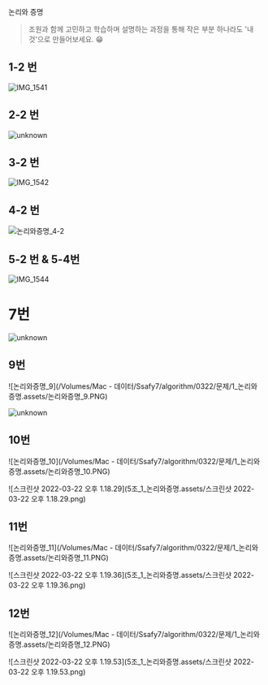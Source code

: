 논리와 증명

> 조원과 함께 고민하고 학습하며 설명하는 과정을 통해 작은 부분 하나라도 '내 것'으로 만들어보세요. 😁



## 1-2 번                              

![IMG_1541](5조_1_논리와증명.assets/IMG_1541.jpg)




## 2-2 번  

![unknown](5조_1_논리와증명.assets/unknown.png)


## 3-2 번

![IMG_1542](5조_1_논리와증명.assets/IMG_1542.jpg)


## 4-2 번

![논리와증명_4-2](5조_1_논리와증명.assets/unknown-7922404.png)



## 5-2 번 & 5-4번

![IMG_1544](5조_1_논리와증명.assets/IMG_1544.jpg)

# 7번

![unknown](5조_1_논리와증명.assets/unknown-7922476.png)



## 9번

![논리와증명_9](/Volumes/Mac - 데이터/Ssafy7/algorithm/0322/문제/1_논리와 증명.assets/논리와증명_9.PNG)

![unknown](5조_1_논리와증명.assets/unknown-7922554.png)





## 10번

![논리와증명_10](/Volumes/Mac - 데이터/Ssafy7/algorithm/0322/문제/1_논리와 증명.assets/논리와증명_10.PNG)

![스크린샷 2022-03-22 오후 1.18.29](5조_1_논리와증명.assets/스크린샷 2022-03-22 오후 1.18.29.png)



## 11번

![논리와증명_11](/Volumes/Mac - 데이터/Ssafy7/algorithm/0322/문제/1_논리와 증명.assets/논리와증명_11.PNG)

![스크린샷 2022-03-22 오후 1.19.36](5조_1_논리와증명.assets/스크린샷 2022-03-22 오후 1.19.36.png)





## 12번

![논리와증명_12](/Volumes/Mac - 데이터/Ssafy7/algorithm/0322/문제/1_논리와 증명.assets/논리와증명_12.PNG)

![스크린샷 2022-03-22 오후 1.19.53](5조_1_논리와증명.assets/스크린샷 2022-03-22 오후 1.19.53.png)



